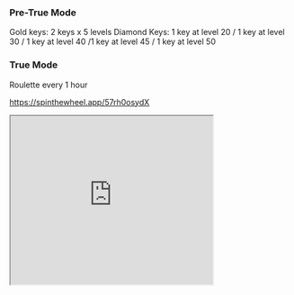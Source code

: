 ### Pre-True Mode
Gold keys: 2 keys x 5 levels
Diamond Keys: 1 key at level 20 / 1 key at level 30 / 1 key at level 40 /1 key at level 45 / 1 key at level 50

### True Mode

Roulette every 1 hour

https://spinthewheel.app/57rh0osydX

<iframe width="360" height="300"  src="https://spinthewheel.app/57rh0osydX"></iframe>

